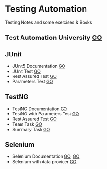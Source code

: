 # Testing Automation
Testing Notes and some exercises & Books

## Test Automation University [GO](https://testautomationu.applitools.com/learningpaths.html)

## JUnit
* JUnit5 Documentation [GO](https://junit.org/junit5/docs/current/user-guide/)
* JUnit Test [GO](https://github.com/HopeMashal/Testing-Automation/tree/master/JUNIT/junitdemo/src)
* Rest Assured Test [GO](https://github.com/HopeMashal/Testing-Automation/tree/master/JUNIT/rest-assured-demo/src)
* Parameters Test [GO](https://github.com/HopeMashal/Testing-Automation/tree/master/JUNIT/param-task-demo/src)

## TestNG
* TestNG Documentation [GO](https://testng.org/doc/documentation-main.html)
* TestNG with Parameters Test [GO](https://github.com/HopeMashal/Testing-Automation/tree/master/TESTNG/testng-demo/src)
* Rest Assured Test [GO](https://github.com/HopeMashal/Testing-Automation/tree/master/TESTNG/rest-assured-demo/src)
* Team Task [GO](https://github.com/HopeMashal/Team-Testing-Task)
* Summary Task [GO](https://github.com/HopeMashal/Task-Summary)

## Selenium
* Selenium Documentation [GO](https://www.selenium.dev/documentation/), [GO](https://www.selenium.dev/selenium/docs/api/py/api.html)
* Selenium with data provider [GO](https://github.com/HopeMashal/Testing-Automation/tree/master/Selenium/selenium-task/src)